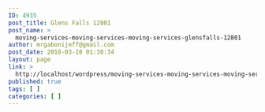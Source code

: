 ```yaml
---
ID: 4935
post_title: Glens Falls 12801
post_name: >
  moving-services-moving-services-moving-services-glensfalls-12801
author: mrgabonijeff@gmail.com
post_date: 2018-03-28 01:38:34
layout: page
link: >
  http://localhost/wordpress/moving-services-moving-services-moving-services-glensfalls-12801/
published: true
tags: [ ]
categories: [ ]
---
```

